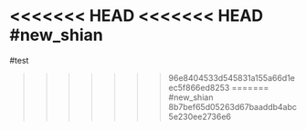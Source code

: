 <<<<<<< HEAD
<<<<<<< HEAD
#new_shian
=======
#test
>>>>>>> 96e8404533d545831a155a66d1eec5f866ed8253
=======
#new_shian
>>>>>>> 8b7bef65d05263d67baaddb4abc5e230ee2736e6
